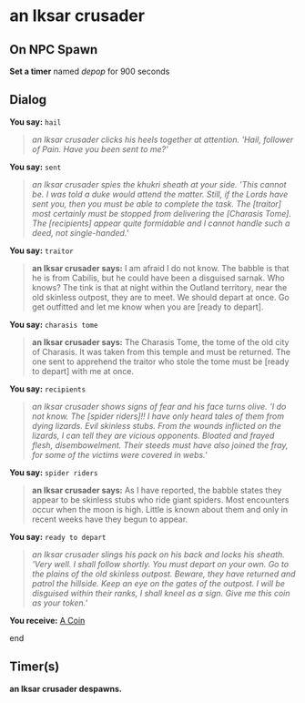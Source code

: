 # an Iksar crusader


## On NPC Spawn

**Set a timer** named *depop* for 900 seconds
## Dialog

**You say:** `hail`







>*an Iksar crusader clicks his heels together at attention. 'Hail, follower of Pain. Have you been sent to me?'*

**You say:** `sent`






>*an Iksar crusader spies the khukri sheath at your side. 'This cannot be. I was told a duke would attend the matter. Still, if the Lords have sent you, then you must be able to complete the task. The [traitor] most certainly must be stopped from delivering the [Charasis Tome]. The [recipients] appear quite formidable and I cannot handle such a deed, not single-handed.'*

**You say:** `traitor`





>**an Iksar crusader says:** I am afraid I do not know. The babble is that he is from Cabilis, but he could have been a disguised sarnak. Who knows? The tink is that at night within the Outland territory, near the old skinless outpost, they are to meet. We should depart at once. Go get outfitted and let me know when you are [ready to depart].

**You say:** `charasis tome`




>**an Iksar crusader says:** The Charasis Tome, the tome of the old city of Charasis. It was taken from this temple and must be returned. The one sent to apprehend the traitor who stole the tome must be [ready to depart] with me at once.

**You say:** `recipients`





>*an Iksar crusader shows signs of fear and his face turns olive. 'I do not know. The [spider riders]!! I have only heard tales of them from dying lizards. Evil skinless stubs. From the wounds inflicted on the lizards, I can tell they are vicious opponents. Bloated and frayed flesh, disembowelment. Their steeds must have also joined the fray, for some of the victims were covered in webs.'*

**You say:** `spider riders`




>**an Iksar crusader says:** As I have reported, the babble states they appear to be skinless stubs who ride giant spiders. Most encounters occur when the moon is high. Little is known about them and only in recent weeks have they begun to appear.

**You say:** `ready to depart`




>*an Iksar crusader slings his pack on his back and locks his sheath. 'Very well. I shall follow shortly. You must depart on your own. Go to the plains of the old skinless outpost. Beware, they have returned and patrol the hillside. Keep an eye on the gates of the outpost. I will be disguised within their ranks, I shall kneel as a sign. Give me this coin as your token.'*


**You receive:**  [A Coin](/item/12691)

end

## Timer(s)

**an Iksar crusader despawns.**





